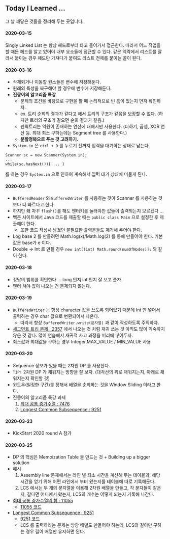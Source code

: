 ## Today I Learned ... 
그 날 깨달은 것들을 정리해 두는 곳입니다. 

#### 2020-03-15 
Singly Linked List 는 항상 헤드로부터 타고 들어가서 접근한다. 따라서 어느 작업을 할 때든 헤드를 알고 있어야 
내부 요소들에 접근할 수 있다. 같은 맥락에서 리스트를 잘라서 붙이는 경우 헤드만 가져다가 붙여도 리스트 전체를 붙이는 꼴이 된다.

#### 2020-03-16
* 삭제되거나 이동할 원소들은 변수에 저장해둔다. 
* 원래의 특성을 복구해야 할 경우에 변수에 저장해둔다. 
* **진몽이의 알고리즘 특강** 
    * 문제의 조건을 바탕으로 구현을 할 때 논리적으로 빈 틈이 있는지 먼저 확인하자. 
    * ex. 트리 순회의 결과가 같다고 해서 트리의 구조가 같음을 보장할 수 없다. (하지만 트리의 구조가 같으면 순회 결과가 같음.)
    * 펜윅트리는 역원이 존재하는 연산에 대해서만 사용한다.
     (더하기, 곱셈, XOR 연산 등. 최대 최소 구하는데는 Segment tree 를 사용한다.)
    * **분할정복으로 푸는 것 고려하기.** 
* `System.in` 은 `ctrl + D` 를 누르기 전까지 입력을 대기하는 상태로 남는다. 

```
Scanner sc = new Scanner(System.in); 
...
while(sc.hasNext()){ ... } 
```    
를 하는 경우 `System.in` 으로 인하여 계속해서 입력 대기 상태에 머물게 된다. 

#### 2020-03-17 
* `BufferedReader` 와 `BufferedWriter` 를 사용하는 것이 Scanner 를 사용하는 것 보다 
더 빠르다고 한다. 
* 하지만 왜 자꾸 `flush()`를 해도 엔터키를 눌러야만 값들이 출력되는지 모르겠다 ... 
* 백준 사이트에서 Java 코드를 제출할 때는 `public class Main` 으로 설정한 후 제출해야 한다. 
    * 또한 코드 작성시 남겼던 불필요한 출력문들도 제거해 주어야 한다. 
* Log base 2 를 만들려면 Math.log(x)/Math.log(2) 를 통해 만들어야 한다. 기본 값은 base가 e 이다.
* Double -> Int 로 만들 경우 `new int[(int) Math.round(numOfNodes)];` 와 같이 한다. 

#### 2020-03-18
* 정답의 범위를 확인한다 ... long 인지 int 인지 잘 보고 풀자.
* 엔터 쳐야 값이 나오는 건 문제되지 않는다. 

#### 2020-03-19 
* `BufferedWriter` 는 항상 character 값을 쓰도록 되어있기 때문에 Int 만 넣어서 출력하는 경우 char 값으로 변환되어서 나온다. 
    * 따라서 항상 `BufferedWriter.write(문자열)` 과 같이 작성하도록 주의하자.  
* [세그먼트 트리 문제 : 2357](../src/com/gahee/algorithms/baek/Prob2357.java) 에서 나오는 것 처럼 재귀 쓰는 것 아직도 
많이 익숙하지 않은 것 같다. 많이 연습해서 재귀적 사고 과정을 머리에 넣어두자.
* 최소값과 최대값을 구하는 경우 Integer.MAX_VALUE / MIN_VALUE 사용

#### 2020-03-20
* Sequence 정보가 있을 때는 2차원 DP 를 사용한다. 
* `TIP!` 2차원 DP 가 채워지는 방향을 잘 보자. (대각선의 위로 채워지는지, 아래로 채워지는지 확인할 것)
* 윈도우(일정한 구간)를 정해서 배열을 순회하는 것을 Window Sliding 이라고 한다.
* 진몽이의 알고리즘 특강 과제 
    1. [최대 공통 증가수열 : 7476](https://www.acmicpc.net/problem/7476)
    2. [Longest Common Subsequence : 9251](https://www.acmicpc.net/problem/9251)
    
    
#### 2020-03-23 
* KickStart 2020 round A 참가 

#### 2020-03-25 
* DP 의 핵심은 Memoization Table 을 만드는 것 + Building up a bigger solution 
* 예시 
    1. Assembly line 문제에서는 라인 별 최소 시간을 계산해 두는 테이블과, 해당 시간을 
    얻기 위해 어떤 라인에서 부터 왔는지를 테이블에 따로 기록해둔다. 
    2. LCS 에서는 두 개의 문자열을 이용해 2차원 배열을 만들고, 각 문자들이 같은지, 같다면 어디에서 왔는지, 
    LCS의 개수는 어떻게 되는지 기록해 나간다. 
* [최대 공통 증가수열의 합 : 11055](https://www.acmicpc.net/problem/11055)
    * [11055 코드](../src/com/gahee/algorithms/baek/Prob11055.java)
* [Longest Common Subsequence : 9251](https://www.acmicpc.net/problem/9251)
    * [9251 코드](../src/com/gahee/algorithms/baek/Prob9251.java)
    * LCS 를 출력하라는 문제는 방향 배열도 만들어야 하는데, LCS의 길이만 구하는 경우 길이 배열만 유지하면 된다. 
    